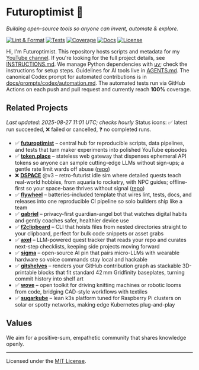# Futuroptimist 👋

*Building open-source tools so anyone can invent, automate & explore.*

[![Lint & Format](https://img.shields.io/github/actions/workflow/status/futuroptimist/futuroptimist/.github/workflows/01-lint-format.yml?label=lint%20%26%20format)](https://github.com/futuroptimist/futuroptimist/actions/workflows/01-lint-format.yml)
[![Tests](https://img.shields.io/github/actions/workflow/status/futuroptimist/futuroptimist/.github/workflows/02-tests.yml?label=tests)](https://github.com/futuroptimist/futuroptimist/actions/workflows/02-tests.yml)
[![Coverage](https://codecov.io/gh/futuroptimist/futuroptimist/branch/main/graph/badge.svg)](https://app.codecov.io/gh/futuroptimist/futuroptimist/branch/main)
[![Docs](https://img.shields.io/github/actions/workflow/status/futuroptimist/futuroptimist/.github/workflows/03-docs.yml?label=docs)](https://github.com/futuroptimist/futuroptimist/actions/workflows/03-docs.yml)
[![License](https://img.shields.io/github/license/futuroptimist/futuroptimist)](LICENSE)

Hi, I'm Futuroptimist. This repository hosts scripts and metadata for my
[YouTube channel](https://www.youtube.com/@futuroptimist).
If you're looking for the full project details, see
[INSTRUCTIONS.md](INSTRUCTIONS.md). We manage Python dependencies with
[uv](https://docs.astral.sh/uv/); check the instructions for setup steps.
Guidelines for AI tools live in [AGENTS.md](AGENTS.md).
The canonical Codex prompt for automated contributions is in
[docs/prompts/codex/automation.md](docs/prompts/codex/automation.md).
The automated tests run via GitHub Actions on each push and pull request and currently
reach **100%** coverage.

## Related Projects
_Last updated: 2025-08-27 11:01 UTC; checks hourly_
Status icons: ✅ latest run succeeded, ❌ failed or cancelled, ❓ no completed runs.

- ✅ **[futuroptimist](https://github.com/futuroptimist/futuroptimist)** – central hub for
  reproducible scripts, data pipelines, and tests that turn maker experiments into
  polished YouTube episodes
- ✅ **[token.place](https://token.place)** – stateless web gateway that dispenses ephemeral
  API tokens so anyone can sample cutting-edge LLMs without sign-ups; a gentle rate
  limit wards off abuse ([repo](https://github.com/futuroptimist/token.place))
- ❌ **[DSPACE](https://democratized.space)** @v3 – retro-futurist idle sim where detailed
  quests teach real-world hobbies, from aquaria to rocketry, with NPC guides;
  offline-first so your space-base thrives without signal
  ([repo](https://github.com/democratizedspace/dspace/tree/v3))
- ✅ **[flywheel](https://github.com/futuroptimist/flywheel)** – batteries-included template
  that wires lint, tests, docs, and releases into one reproducible CI pipeline so
  solo builders ship like a team
- ✅ **[gabriel](https://github.com/futuroptimist/gabriel)** – privacy-first guardian-angel bot
  that watches digital habits and gently coaches safer, healthier device use
- ✅ **[f2clipboard](https://github.com/futuroptimist/f2clipboard)** – CLI that hoists files from
  nested directories straight to your clipboard, perfect for bulk code snippets
  or asset grabs
- ✅ **[axel](https://github.com/futuroptimist/axel)** – LLM-powered quest tracker that reads
  your repo and curates next-step checklists, keeping side projects moving forward
- ✅ **[sigma](https://github.com/futuroptimist/sigma)** – open-source AI pin that pairs
  micro-LLMs with wearable hardware so voice commands stay local and hackable
- ✅ **[gitshelves](https://github.com/futuroptimist/gitshelves)** – renders your GitHub
  contribution graph as stackable 3D-printable blocks that fit standard 42 mm
  Gridfinity baseplates, turning commit history into shelf art
- ✅ **[wove](https://github.com/futuroptimist/wove)** – open toolkit for driving knitting
  machines or robotic looms from code, bridging CAD-style workflows with
  textiles
- ✅ **[sugarkube](https://github.com/futuroptimist/sugarkube)** – lean k3s platform tuned for
  Raspberry Pi clusters on solar or spotty networks, making edge Kubernetes
  plug-and-play

## Values

We aim for a positive-sum, empathetic community that shares knowledge openly.

---

Licensed under the [MIT License](LICENSE).
